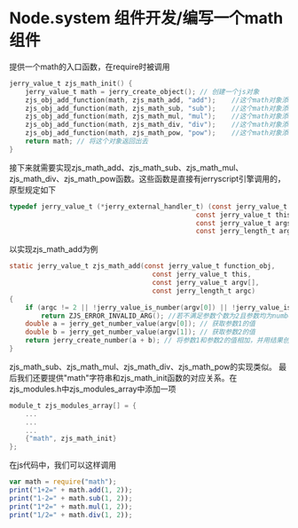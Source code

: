 # Node.system 组件开发/编写一个math组件

提供一个math的入口函数，在require时被调用
``` c
jerry_value_t zjs_math_init() {
    jerry_value_t math = jerry_create_object(); // 创建一个js对象
    zjs_obj_add_function(math, zjs_math_add, "add");    //这个math对象添加add方法
    zjs_obj_add_function(math, zjs_math_sub, "sub");    //这个math对象添加sub方法
    zjs_obj_add_function(math, zjs_math_mul, "mul");    //这个math对象添加mul方法
    zjs_obj_add_function(math, zjs_math_div, "div");    //这个math对象添加div方法
    zjs_obj_add_function(math, zjs_math_pow, "pow");    //这个math对象添加pow方法
    return math; // 将这个对象返回出去
}
```
接下来就需要实现zjs_math_add、zjs_math_sub、zjs_math_mul、zjs_math_div、zjs_math_pow函数。这些函数是直接有jerryscript引擎调用的，原型规定如下
``` c
typedef jerry_value_t (*jerry_external_handler_t) (const jerry_value_t function_obj,
                                               const jerry_value_t this_val,
                                               const jerry_value_t args_p[],
                                               const jerry_length_t args_count);
```
以实现zjs_math_add为例
``` c
static jerry_value_t zjs_math_add(const jerry_value_t function_obj,
                                    const jerry_value_t this,
                                    const jerry_value_t argv[],
                                    const jerry_length_t argc)
{
    if (argc != 2 || !jerry_value_is_number(argv[0]) || !jerry_value_is_number(argv[1]))
        return ZJS_ERROR_INVALID_ARG(); //若不满足参数个数为2且参数均为number型，返回参数错误
    double a = jerry_get_number_value(argv[0]); // 获取参数1的值
    double b = jerry_get_number_value(argv[1]); // 获取参数2的值
    return jerry_create_number(a + b); // 将参数1和参数2的值相加，并用结果创建一个js变量返回出去
}
```
zjs_math_sub、zjs_math_mul、zjs_math_div、zjs_math_pow的实现类似。
最后我们还要提供"math"字符串和zjs_math_init函数的对应关系。在zjs_modules.h中zjs_modules_array中添加一项
``` c
module_t zjs_modules_array[] = {
    ...
    ...
    ...
    {"math", zjs_math_init}
};
```
在js代码中，我们可以这样调用
``` js
var math = require("math");
print("1+2=" + math.add(1, 2));
print("1-2=" + math.sub(1, 2));
print("1*2=" + math.mul(1, 2));
print("1/2=" + math.div(1, 2));
```
